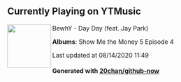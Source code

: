 ## Currently Playing on YTMusic

[<img align="left" width="100" src="https://lh3.googleusercontent.com/4xVsPbDmp_QSFxHVCIjgVFRtB_VohWdQG5sGtTlnLKH5gISSTB6Azdov0jy6oJ3Re_CMNGwet9fjewc">](https://music.youtube.com/channel/UCuUKf4-6frCQLaLsDIqRDnQ)

BewhY - Day Day (feat. Jay Park)

**Albums**: Show Me the Money 5 Episode 4

Last updated at 08/14/2020 11:49

#### Generated with [20chan/github-now](https://github.com/20chan/github-now)


<!--
**20chan/20chan** is a ✨ _special_ ✨ repository because its `README.md` (this file) appears on your GitHub profile.

Here are some ideas to get you started:

- 🔭 I’m currently working on ...
- 🌱 I’m currently learning ...
- 👯 I’m looking to collaborate on ...
- 🤔 I’m looking for help with ...
- 💬 Ask me about ...
- 📫 How to reach me: ...
- 😄 Pronouns: ...
- ⚡ Fun fact: ...
-->
